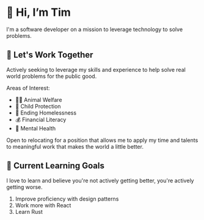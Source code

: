 # 👋 Hi, I’m Tim

I'm a software developer on a mission to leverage technology to solve problems.

## 👷 Let's Work Together

Actively seeking to leverage my skills and experience to help solve real world problems for the public good.

Areas of Interest:

- 🐕‍🦺 Animal Welfare
- 🚸 Child Protection
- 🏡 Ending Homelessness
- 💰 Financial Literacy
- 🧠 Mental Health

Open to relocating for a position that allows me to apply my time and talents to meaningful work that makes the world a little better.

## 🏫 Current Learning Goals

I love to learn and believe you're not actively getting better, you're actively getting worse.

1. Improve proficiency with design patterns
2. Work more with React
3. Learn Rust

